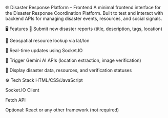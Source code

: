 🌐 Disaster Response Platform – Frontend
A minimal frontend interface for the Disaster Response Coordination Platform. Built to test and interact with backend APIs for managing disaster events, resources, and social signals.

🖥️ Features
📝 Submit new disaster reports (title, description, tags, location)

📍 Geospatial resource lookup via lat/lon

📡 Real-time updates using Socket.IO

🧠 Trigger Gemini AI APIs (location extraction, image verification)

📃 Display disaster data, resources, and verification statuses

⚙️ Tech Stack
HTML/CSS/JavaScript

Socket.IO Client

Fetch API

Optional: React or any other framework (not required)
